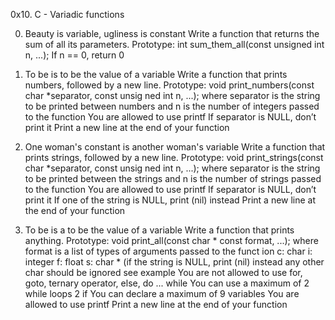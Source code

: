 0x10. C - Variadic functions

0. Beauty is variable, ugliness is constant
Write a function that returns the sum of all its parameters.
	Prototype: int sum_them_all(const unsigned int n, ...);
	If n == 0, return 0

1. To be is to be the value of a variable
Write a function that prints numbers, followed by a new line.
	Prototype: void print_numbers(const char *separator, const unsig	ned int n, ...);
	where separator is the string to be printed between numbers
	and n is the number of integers passed to the function
	You are allowed to use printf
	If separator is NULL, don’t print it
	Print a new line at the end of your function

2. One woman's constant is another woman's variable
Write a function that prints strings, followed by a new line.
	Prototype: void print_strings(const char *separator, const unsig	ned int n, ...);
	where separator is the string to be printed between the strings
	and n is the number of strings passed to the function
	You are allowed to use printf
	If separator is NULL, don’t print it
	If one of the string is NULL, print (nil) instead
	Print a new line at the end of your function

3. To be is a to be the value of a variable
Write a function that prints anything.
	Prototype: void print_all(const char * const format, ...);
	where format is a list of types of arguments passed to the funct	ion
		c: char
		i: integer
		f: float
		s: char * (if the string is NULL, print (nil) instead
		any other char should be ignored
		see example
	You are not allowed to use for, goto, ternary operator, else, do 	... while
	You can use a maximum of
		2 while loops
		2 if
	You can declare a maximum of 9 variables
	You are allowed to use printf
	Print a new line at the end of your function
